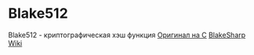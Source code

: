 # Blake512
Blake512 - криптографическая хэш функция
[Оригинал на С](https://github.com/veorq/BLAKE/blob/master/blake512.c)
[BlakeSharp](https://www.dominik-reichl.de/projects/blakesharp/)
[Wiki](https://ru.wikipedia.org/wiki/BLAKE_(%D1%85%D0%B5%D1%88-%D1%84%D1%83%D0%BD%D0%BA%D1%86%D0%B8%D1%8F))